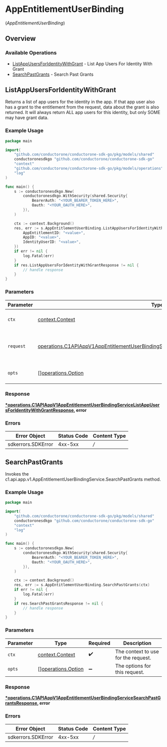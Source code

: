 # AppEntitlementUserBinding
(*AppEntitlementUserBinding*)

## Overview

### Available Operations

* [ListAppUsersForIdentityWithGrant](#listappusersforidentitywithgrant) - List App Users For Identity With Grant
* [SearchPastGrants](#searchpastgrants) - Search Past Grants

## ListAppUsersForIdentityWithGrant

Returns a list of app users for the identity in the app. If that app user also has a grant to the entitlement from the request, data about the grant is also returned. It will always return ALL app users for this identity, but only SOME may have grant data.

### Example Usage

```go
package main

import(
	"github.com/conductorone/conductorone-sdk-go/pkg/models/shared"
	conductoronesdkgo "github.com/conductorone/conductorone-sdk-go"
	"context"
	"github.com/conductorone/conductorone-sdk-go/pkg/models/operations"
	"log"
)

func main() {
    s := conductoronesdkgo.New(
        conductoronesdkgo.WithSecurity(shared.Security{
            BearerAuth: "<YOUR_BEARER_TOKEN_HERE>",
            Oauth: "<YOUR_OAUTH_HERE>",
        }),
    )

    ctx := context.Background()
    res, err := s.AppEntitlementUserBinding.ListAppUsersForIdentityWithGrant(ctx, operations.C1APIAppV1AppEntitlementUserBindingServiceListAppUsersForIdentityWithGrantRequest{
        AppEntitlementID: "<value>",
        AppID: "<value>",
        IdentityUserID: "<value>",
    })
    if err != nil {
        log.Fatal(err)
    }
    if res.ListAppUsersForIdentityWithGrantResponse != nil {
        // handle response
    }
}
```

### Parameters

| Parameter                                                                                                                                                                                                        | Type                                                                                                                                                                                                             | Required                                                                                                                                                                                                         | Description                                                                                                                                                                                                      |
| ---------------------------------------------------------------------------------------------------------------------------------------------------------------------------------------------------------------- | ---------------------------------------------------------------------------------------------------------------------------------------------------------------------------------------------------------------- | ---------------------------------------------------------------------------------------------------------------------------------------------------------------------------------------------------------------- | ---------------------------------------------------------------------------------------------------------------------------------------------------------------------------------------------------------------- |
| `ctx`                                                                                                                                                                                                            | [context.Context](https://pkg.go.dev/context#Context)                                                                                                                                                            | :heavy_check_mark:                                                                                                                                                                                               | The context to use for the request.                                                                                                                                                                              |
| `request`                                                                                                                                                                                                        | [operations.C1APIAppV1AppEntitlementUserBindingServiceListAppUsersForIdentityWithGrantRequest](../../pkg/models/operations/c1apiappv1appentitlementuserbindingservicelistappusersforidentitywithgrantrequest.md) | :heavy_check_mark:                                                                                                                                                                                               | The request object to use for the request.                                                                                                                                                                       |
| `opts`                                                                                                                                                                                                           | [][operations.Option](../../pkg/models/operations/option.md)                                                                                                                                                     | :heavy_minus_sign:                                                                                                                                                                                               | The options for this request.                                                                                                                                                                                    |

### Response

**[*operations.C1APIAppV1AppEntitlementUserBindingServiceListAppUsersForIdentityWithGrantResponse](../../pkg/models/operations/c1apiappv1appentitlementuserbindingservicelistappusersforidentitywithgrantresponse.md), error**

### Errors

| Error Object       | Status Code        | Content Type       |
| ------------------ | ------------------ | ------------------ |
| sdkerrors.SDKError | 4xx-5xx            | */*                |


## SearchPastGrants

Invokes the c1.api.app.v1.AppEntitlementUserBindingService.SearchPastGrants method.

### Example Usage

```go
package main

import(
	"github.com/conductorone/conductorone-sdk-go/pkg/models/shared"
	conductoronesdkgo "github.com/conductorone/conductorone-sdk-go"
	"context"
	"log"
)

func main() {
    s := conductoronesdkgo.New(
        conductoronesdkgo.WithSecurity(shared.Security{
            BearerAuth: "<YOUR_BEARER_TOKEN_HERE>",
            Oauth: "<YOUR_OAUTH_HERE>",
        }),
    )

    ctx := context.Background()
    res, err := s.AppEntitlementUserBinding.SearchPastGrants(ctx)
    if err != nil {
        log.Fatal(err)
    }
    if res.SearchPastGrantsResponse != nil {
        // handle response
    }
}
```

### Parameters

| Parameter                                                    | Type                                                         | Required                                                     | Description                                                  |
| ------------------------------------------------------------ | ------------------------------------------------------------ | ------------------------------------------------------------ | ------------------------------------------------------------ |
| `ctx`                                                        | [context.Context](https://pkg.go.dev/context#Context)        | :heavy_check_mark:                                           | The context to use for the request.                          |
| `opts`                                                       | [][operations.Option](../../pkg/models/operations/option.md) | :heavy_minus_sign:                                           | The options for this request.                                |

### Response

**[*operations.C1APIAppV1AppEntitlementUserBindingServiceSearchPastGrantsResponse](../../pkg/models/operations/c1apiappv1appentitlementuserbindingservicesearchpastgrantsresponse.md), error**

### Errors

| Error Object       | Status Code        | Content Type       |
| ------------------ | ------------------ | ------------------ |
| sdkerrors.SDKError | 4xx-5xx            | */*                |

